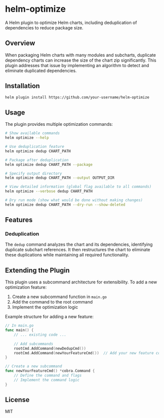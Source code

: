 # helm-optimize

A Helm plugin to optimize Helm charts, including deduplication of dependencies to reduce package size.

## Overview

When packaging Helm charts with many modules and subcharts, duplicate dependency charts can increase the size of the chart zip significantly. This plugin addresses that issue by implementing an algorithm to detect and eliminate duplicated dependencies.

## Installation

```bash
helm plugin install https://github.com/your-username/helm-optimize
```

## Usage

The plugin provides multiple optimization commands:

```bash
# Show available commands
helm optimize --help

# Use deduplication feature
helm optimize dedup CHART_PATH

# Package after deduplication
helm optimize dedup CHART_PATH --package

# Specify output directory
helm optimize dedup CHART_PATH --output OUTPUT_DIR

# View detailed information (global flag available to all commands)
helm optimize --verbose dedup CHART_PATH

# Dry run mode (show what would be done without making changes)
helm optimize dedup CHART_PATH --dry-run --show-deleted
```

## Features

### Deduplication

The `dedup` command analyzes the chart and its dependencies, identifying duplicate subchart references. It then restructures the chart to eliminate these duplications while maintaining all required functionality.

## Extending the Plugin

This plugin uses a subcommand architecture for extensibility. To add a new optimization feature:

1. Create a new subcommand function in `main.go`
2. Add the command to the root command
3. Implement the optimization logic

Example structure for adding a new feature:

```go
// In main.go
func main() {
    // ... existing code ...
    
    // Add subcommands
    rootCmd.AddCommand(newDedupCmd())
    rootCmd.AddCommand(newYourFeatureCmd())  // Add your new feature command
}

// Create a new subcommand
func newYourFeatureCmd() *cobra.Command {
    // Define the command and flags
    // Implement the command logic
}
```

## License

MIT
